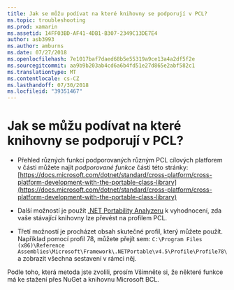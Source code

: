 ```yaml
---
title: Jak se můžu podívat na které knihovny se podporují v PCL?
ms.topic: troubleshooting
ms.prod: xamarin
ms.assetid: 14FF03BD-AF41-4DB1-B307-2349C13DE7E4
author: asb3993
ms.author: amburns
ms.date: 07/27/2018
ms.openlocfilehash: 7e1017baf7daed68b5e55319a9ce13a4a2df5f2e
ms.sourcegitcommit: aa9b9b203ab4cd6a6b4fd51e27d865e2abf582c1
ms.translationtype: MT
ms.contentlocale: cs-CZ
ms.lasthandoff: 07/30/2018
ms.locfileid: "39351467"
---
```

# <a name="how-can-i-view-what-libraries-are-supported-in-a-pcl"></a>Jak se můžu podívat na které knihovny se podporují v PCL?

- Přehled různých funkcí podporovaných různým PCL cílových platforem v části můžete najít *podporované funkce* části této stránky: [https://docs.microsoft.com/dotnet/standard/cross-platform/cross-platform-development-with-the-portable-class-library](https://docs.microsoft.com/dotnet/standard/cross-platform/cross-platform-development-with-the-portable-class-library)

- Další možností je použít [.NET Portability Analyzeru](https://visualstudiogallery.msdn.microsoft.com/1177943e-cfb7-4822-a8a6-e56c7905292b) k vyhodnocení, zda vaše stávající knihovny lze převést na profilem PCL.

- Třetí možností je procházet obsah skutečné profil, který můžete použít. Například pomocí profil 78, můžete přejít sem: `C:\Program Files (x86)\Reference Assemblies\Microsoft\Framework\.NETPortable\v4.5\Profile\Profile78\` a zobrazit všechna sestavení v rámci něj.

Podle toho, která metoda jste zvolili, prosím Všimněte si, že některé funkce má ke stažení přes NuGet a knihovnu Microsoft BCL.
